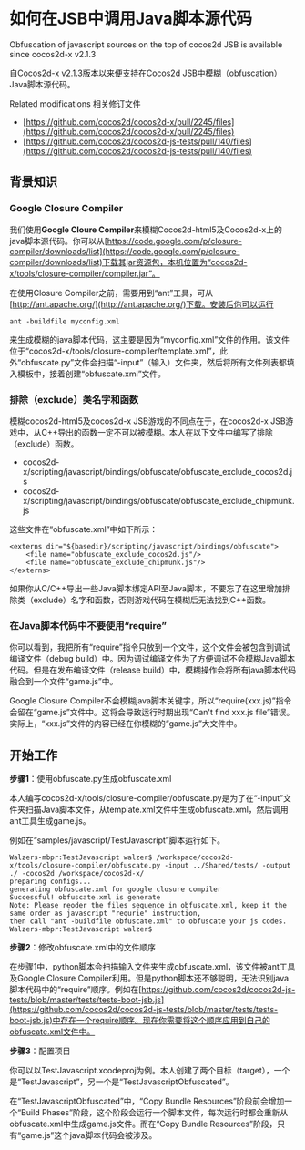 # 如何在JSB中调用Java脚本源代码

Obfuscation of javascript sources on the top of cocos2d JSB is available since cocos2d-x v2.1.3
自Cocos2d-x v2.1.3版本以来便支持在Cocos2d JSB中模糊（obfuscation）Java脚本源代码。
Related modifications 相关修订文件
- [https://github.com/cocos2d/cocos2d-x/pull/2245/files](https://github.com/cocos2d/cocos2d-x/pull/2245/files)- [https://github.com/cocos2d/cocos2d-js-tests/pull/140/files](https://github.com/cocos2d/cocos2d-js-tests/pull/140/files)
## 背景知识
### Google Closure Compiler
我们使用**Google Cloure Compiler**来模糊Cocos2d-html5及Cocos2d-x上的java脚本源代码。你可以从[https://code.google.com/p/closure-compiler/downloads/list](https://code.google.com/p/closure-compiler/downloads/list)下载其jar资源包，本机位置为“cocos2d-x/tools/closure-compiler/compiler.jar”。
在使用Closure Compiler之前，需要用到“ant”工具，可从[http://ant.apache.org/](http://ant.apache.org/)下载。安装后你可以运行

```ant -buildfile myconfig.xml```
来生成模糊的java脚本代码，这主要是因为“myconfig.xml”文件的作用。该文件位于“cocos2d-x/tools/closure-compiler/template.xml”，此外“obfuscate.py”文件会扫描“-input”（输入）文件夹，然后将所有文件列表都填入模板中，接着创建“obfuscate.xml”文件。
### 排除（exclude）类名字和函数
模糊cocos2d-html5及cocos2d-x JSB游戏的不同点在于，在cocos2d-x JSB游戏中，从C++导出的函数一定不可以被模糊。本人在以下文件中编写了排除（exclude）函数。
- cocos2d-x/scripting/javascript/bindings/obfuscate/obfuscate_exclude_cocos2d.js- cocos2d-x/scripting/javascript/bindings/obfuscate/obfuscate_exclude_chipmunk.js这些文件在“obfuscate.xml”中如下所示：```<externs dir="${basedir}/scripting/javascript/bindings/obfuscate">	<file name="obfuscate_exclude_cocos2d.js"/>	<file name="obfuscate_exclude_chipmunk.js"/></externs>
```如果你从C/C++导出一些Java脚本绑定API至Java脚本，不要忘了在这里增加排除类（exclude）名字和函数，否则游戏代码在模糊后无法找到C++函数。
### 在Java脚本代码中不要使用“require”
你可以看到，我把所有“require”指令只放到一个文件，这个文件会被包含到调试编译文件（debug build）中。因为调试编译文件为了方便调试不会模糊Java脚本代码。但是在发布编译文件（release build）中，模糊操作会将所有java脚本代码融合到一个文件“game.js”中。
Google Closure Compiler不会模糊java脚本关键字，所以“require(xxx.js)”指令会留在“game.js”文件中。这将会导致运行时期出现“Can't find xxx.js file”错误。实际上，“xxx.js”文件的内容已经在你模糊的“game.js”大文件中。
## 开始工作
**步骤1**：使用obfuscate.py生成obfuscate.xml
本人编写cocos2d-x/tools/closure-compiler/obfuscate.py是为了在“-input”文件夹扫描Java脚本文件，从template.xml文件中生成obfuscate.xml，然后调用ant工具生成game.js。
例如在“samples/javascript/TestJavascript”脚本运行如下。```
Walzers-mbpr:TestJavascript walzer$ /workspace/cocos2d-x/tools/closure-compiler/obfuscate.py -input ../Shared/tests/ -output ./ -cocos2d /workspace/cocos2d-x/preparing configs...generating obfuscate.xml for google closure compilerSuccessful! obfuscate.xml is generateNote: Please reoder the files sequence in obfuscate.xml, keep it the same order as javascript "requrie" instruction,then call "ant -buildfile obfuscate.xml" to obfuscate your js codes.Walzers-mbpr:TestJavascript walzer$ ```**步骤2**：修改obfuscate.xml中的文件顺序
在步骤1中，python脚本会扫描输入文件夹生成obfuscate.xml，该文件被ant工具及Google Closure Compiler利用。但是python脚本还不够聪明，无法识别java脚本代码中的“require”顺序。例如在[https://github.com/cocos2d/cocos2d-js-tests/blob/master/tests/tests-boot-jsb.js](https://github.com/cocos2d/cocos2d-js-tests/blob/master/tests/tests-boot-jsb.js)中存在一个require顺序。现在你需要将这个顺序应用到自己的obfuscate.xml文件中。
**步骤3**：配置项目
你可以以TestJavascript.xcodeproj为例。本人创建了两个目标（target），一个是“TestJavascript”，另一个是“TestJavascriptObfuscated”。
在“TestJavascriptObfuscated”中，“Copy Bundle Resources”阶段前会增加一个“Build Phases”阶段，这个阶段会运行一个脚本文件，每次运行时都会重新从obfuscate.xml中生成game.js文件。而在“Copy Bundle Resources”阶段，只有“game.js”这个java脚本代码会被涉及。